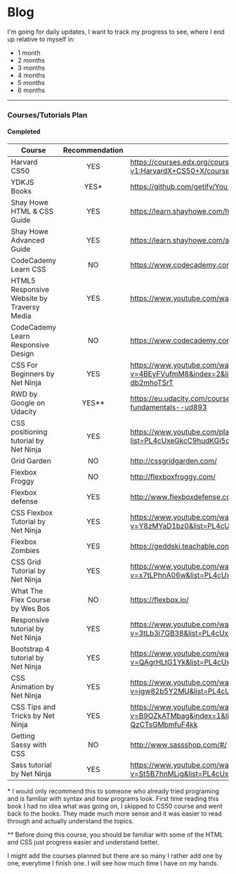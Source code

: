 # Blog

I'm going for daily updates, I want to track my progress to see, 
where I end up relative to myself in: 
  
* 1 month
* 2 months
* 3 months
* 4 months
* 5 months
* 6 months

---

### Courses/Tutorials Plan

#### Completed

Course | Recommendation | Link
-------|:-------------:|-----
Harvard CS50 | YES | https://courses.edx.org/courses/course-v1:HarvardX+CS50+X/course/
YDKJS Books | YES&ast; | https://github.com/getify/You-Dont-Know-JS
Shay Howe HTML & CSS Guide | YES | https://learn.shayhowe.com/html-css/
Shay Howe Advanced Guide | YES | https://learn.shayhowe.com/advanced-html-css/
CodeCademy Learn CSS | NO | https://www.codecademy.com/learn/learn-css
HTML5 Responsive Website by Traversy Media | YES | https://www.youtube.com/watch?v=Wm6CUkswsNw
CodeCademy Learn Responsive Design | NO | https://www.codecademy.com/learn/learn-responsive-design
CSS For Beginners by Net Ninja | YES | https://www.youtube.com/watch?v=4BEyFVufmM8&index=2&list=PL4cUxeGkcC9gQeDH6xYhmO-db2mhoTSrT
RWD by Google on Udacity | YES&ast;&ast; | https://eu.udacity.com/course/responsive-web-design-fundamentals--ud893
CSS positioning tutorial by Net Ninja | YES | https://www.youtube.com/playlist?list=PL4cUxeGkcC9hudKGi5o5UiWuTAGbxiLTh
Grid Garden | NO | http://cssgridgarden.com/
Flexbox Froggy | NO | http://flexboxfroggy.com/
Flexbox defense | YES | http://www.flexboxdefense.com/
CSS Flexbox Tutorial by Net Ninja | YES | https://www.youtube.com/watch?v=Y8zMYaD1bz0&list=PL4cUxeGkcC9i3FXJSUfmsNOx8E7u6UuhG
Flexbox Zombies | YES | https://geddski.teachable.com/p/flexbox-zombies
CSS Grid Tutorial by Net Ninja | YES | https://www.youtube.com/watch?v=x7tLPhnA06w&list=PL4cUxeGkcC9itC4TxYMzFCfveyutyPOCY
What The Flex Course by Wes Bos | NO | https://flexbox.io/
Responsive tutorial by Net Ninja | YES | https://www.youtube.com/watch?v=3tLb3i7GB38&list=PL4cUxeGkcC9g9Vh9MAA-XKnfJsWZnPZFw
Bootstrap 4 tutorial by Net Ninja | YES | https://www.youtube.com/watch?v=QAgrHLtG1Yk&list=PL4cUxeGkcC9jE_cGvLLC60C_PeF_24pvv
CSS Animation by Net Ninja | YES | https://www.youtube.com/watch?v=jgw82b5Y2MU&list=PL4cUxeGkcC9iGYgmEd2dm3zAKzyCGDtM5
CSS Tips and Tricks by Net Ninja | YES | https://www.youtube.com/watch?v=B9OZkATMbag&index=1&list=PL4cUxeGkcC9htzG9o-QzCTsGMbmfuF4kk
Getting Sassy with CSS | NO | http://www.sassshop.com/#/
Sass tutorial by Net Ninja | YES | https://www.youtube.com/watch?v=St5B7hnMLjg&list=PL4cUxeGkcC9iEwigam3gTjU_7IA3W2WZA

&ast; I would only recommend this to someone who already tried programing and is familiar with syntax and how programs look. First time reading this book I had no idea what was going on, I skipped to CS50 course and went back to the books.
They made much more sense and it was easier to read through and actually understand the topics.

&ast;&ast; Before doing this course, you should be familiar with some of the HTML and CSS just progress easier and understand better.

I might add the courses planned but there are so many I rather add one by one, everytime I finish one.
I will see how much time I have on my hands.


